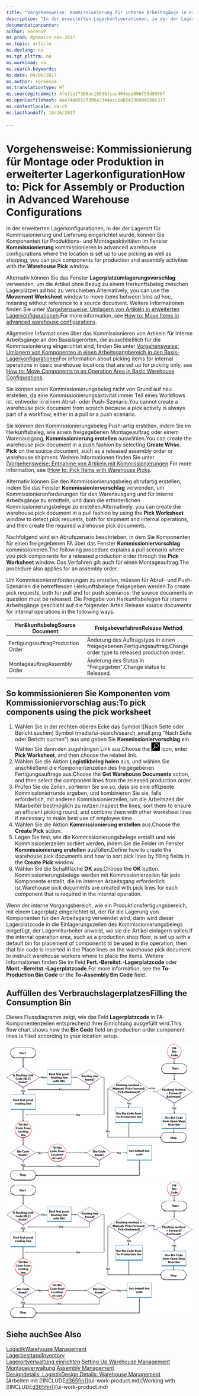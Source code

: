 ```yaml
---
title: "Vorgehensweise: Kommissionierung für interne Arbeitsgänge in erweiterter Lagerkonfigurationen"
description: "In der erweiterten Lagerkonfigurationen, in der der Lagerort für Kommissionierung und Lieferung eingerichtet wurde, können Sie Komponenten für Produktions- und Montageaktivitäten im Fenster **Kommissionierung** kommissionieren."
documentationcenter: 
author: SorenGP
ms.prod: dynamics-nav-2017
ms.topic: article
ms.devlang: na
ms.tgt_pltfrm: na
ms.workload: na
ms.search.keywords: 
ms.date: 09/06/2017
ms.author: sgroespe
ms.translationtype: HT
ms.sourcegitcommit: 4fefaef7380ac10836fcac404eea006f55d8556f
ms.openlocfilehash: 4ae74ab552f39642344acc1ab54296994598c377
ms.contentlocale: de-ch
ms.lasthandoff: 10/16/2017

---
```

# <a name="how-to-pick-for-assembly-or-production-in-advanced-warehouse-configurations"></a><span data-ttu-id="b2e91-103">Vorgehensweise: Kommissionierung für Montage oder Produktion in erweiterter Lagerkonfiguration</span><span class="sxs-lookup"><span data-stu-id="b2e91-103">How to: Pick for Assembly or Production in Advanced Warehouse Configurations</span></span>
<span data-ttu-id="b2e91-104">In der erweiterten Lagerkonfigurationen, in der der Lagerort für Kommissionierung und Lieferung eingerichtet wurde, können Sie Komponenten für Produktions- und Montageaktivitäten im Fenster **Kommissionierung** kommissionieren.</span><span class="sxs-lookup"><span data-stu-id="b2e91-104">In advanced warehouse configurations where the location is set up to use picking as well as shipping, you can pick components for production and assembly activities with the **Warehouse Pick** window.</span></span>  

<span data-ttu-id="b2e91-105">Alternativ können Sie das Fenster **Lagerplatzumlagerungsvorschlag** verwenden, um die Artikel ohne Bezug zu einem Herkunftsbeleg zwischen Lagerplätzen ad hoc zu verschieben.</span><span class="sxs-lookup"><span data-stu-id="b2e91-105">Alternatively, you can use the **Movement Worksheet** window to move items between bins ad hoc, meaning without reference to a source document.</span></span> <span data-ttu-id="b2e91-106">Weitere Informationen finden Sie unter [Vorgehensweise: Umlagern von Artikeln in erweiterten Lagerkonfigurationen](warehouse-how-to-move-items-in-advanced-warehousing.md).</span><span class="sxs-lookup"><span data-stu-id="b2e91-106">For more information, see [How to: Move Items in advanced warehouse configurations](warehouse-how-to-move-items-in-advanced-warehousing.md).</span></span>  

<span data-ttu-id="b2e91-107">Allgemeine Informationen über das Kommissionieren von Artikeln für interne Arbeitsgänge an den Basislagerorten, die ausschließlich für die Kommissionierung eingerichtet sind, finden Sie unter [Vorgehensweise: Umlagern von Komponenten in einen Arbeitsgangbereich in den Basis-Lagerkonfigurationen](warehouse-how-to-move-components-to-an-operation-area-in-basic-warehousing.md)</span><span class="sxs-lookup"><span data-stu-id="b2e91-107">For information about picking items for internal operations in basic warehouse locations that are set up for picking only, see [How to: Move Components to an Operation Area in Basic Warehouse Configurations](warehouse-how-to-move-components-to-an-operation-area-in-basic-warehousing.md).</span></span>  

<span data-ttu-id="b2e91-108">Sie können einen Kommissionierungsbeleg nicht von Grund auf neu erstellen, da eine Kommissionierungsaktivität immer Teil eines Workflows ist, entweder in einem Abruf- oder Push-Szenario.</span><span class="sxs-lookup"><span data-stu-id="b2e91-108">You cannot create a warehouse pick document from scratch because a pick activity is always part of a workflow, either in a pull or a push scenario.</span></span>  

<span data-ttu-id="b2e91-109">Sie können den Kommissionierungsbeleg Push-artig erstellen, indem Sie im Herkunftsbeleg, wie einem freigegebenen Montageauftrag oder einem Warenausgang, **Kommissionierung erstellen** auswählen.</span><span class="sxs-lookup"><span data-stu-id="b2e91-109">You can create the warehouse pick document in a push fashion by selecting **Create Whse. Pick** on the source document, such as a released assembly order or warehouse shipment.</span></span> <span data-ttu-id="b2e91-110">Weitere Informationen finden Sie unter [[Vorgehensweise: Entnahme von Artikeln mit Kommissionierungen](warehouse-how-to-pick-items-for-warehouse-shipment.md).</span><span class="sxs-lookup"><span data-stu-id="b2e91-110">For more information, see [[How to: Pick Items with Warehouse Picks](warehouse-how-to-pick-items-for-warehouse-shipment.md).</span></span>  

<span data-ttu-id="b2e91-111">Alternativ können Sie den Kommissionierungsbeleg abrufartig erstellen, indem Sie das Fenster **Kommissioniervorschlag** verwenden, um Kommissionieranforderungen für den Warenausgang und für interne Arbeitsgänge zu ermitteln, und dann die erforderlichen Kommissionierungsbelege zu erstellen.</span><span class="sxs-lookup"><span data-stu-id="b2e91-111">Alternatively, you can create the warehouse pick document in a pull fashion by using the **Pick Worksheet** window to detect pick requests, both for shipment and internal operations, and then create the required warehouse pick documents.</span></span>  

<span data-ttu-id="b2e91-112">Nachfolgend wird ein Abrufszenario beschrieben, in dem Sie Komponenten für einen freigegebenen FA über das Fenster **Kommissioniervorschlag** kommissionieren.</span><span class="sxs-lookup"><span data-stu-id="b2e91-112">The following procedure explains a pull scenario where you pick components for a released production order through the **Pick Worksheet** window.</span></span> <span data-ttu-id="b2e91-113">Das Verfahren gilt auch für einen Montageauftrag.</span><span class="sxs-lookup"><span data-stu-id="b2e91-113">The procedure also applies for an assembly order.</span></span>  

<span data-ttu-id="b2e91-114">Um Kommissionieranforderungen zu erstellen, müssen für Abruf- und Push-Szenarien die betreffenden Herkunftsbelege freigegeben werden.</span><span class="sxs-lookup"><span data-stu-id="b2e91-114">To create pick requests, both for pull and for push scenarios, the source documents in question must be released.</span></span> <span data-ttu-id="b2e91-115">Die Freigabe von Herkunftsbelegen für interne Arbeitsgänge geschieht auf die folgenden Arten.</span><span class="sxs-lookup"><span data-stu-id="b2e91-115">Release source documents for internal operations in the following ways.</span></span>  

|<span data-ttu-id="b2e91-116">Her&kunftsbeleg</span><span class="sxs-lookup"><span data-stu-id="b2e91-116">Source Document</span></span>|<span data-ttu-id="b2e91-117">Freigabeverfahren</span><span class="sxs-lookup"><span data-stu-id="b2e91-117">Release Method</span></span>|  
|---------------------|--------------------|  
|<span data-ttu-id="b2e91-118">Fertigungsauftrag</span><span class="sxs-lookup"><span data-stu-id="b2e91-118">Production Order</span></span>|<span data-ttu-id="b2e91-119">Änderung des Auftragstyps in einen freigegebenen Fertigungsauftrag.</span><span class="sxs-lookup"><span data-stu-id="b2e91-119">Change order type to released production order.</span></span>|  
|<span data-ttu-id="b2e91-120">Montageauftrag</span><span class="sxs-lookup"><span data-stu-id="b2e91-120">Assembly Order</span></span>|<span data-ttu-id="b2e91-121">Änderung des Status in "Freigegeben".</span><span class="sxs-lookup"><span data-stu-id="b2e91-121">Change status to Released.</span></span>|  

## <a name="to-pick-components-using-the-pick-worksheet"></a><span data-ttu-id="b2e91-122">So kommissionieren Sie Komponenten vom Kommissioniervorschlag aus:</span><span class="sxs-lookup"><span data-stu-id="b2e91-122">To pick components using the pick worksheet</span></span>  
1.  <span data-ttu-id="b2e91-123">Wählen Sie in der rechten oberen Ecke das Symbol ![Nach Seite oder Bericht suchen] Symbol (media/ui-search/search_small.png "Nach Seite oder Bericht suchen") aus und geben Sie **Kommissioniervorschlag** ein. Wählen Sie dann den zugehörigen Link aus.</span><span class="sxs-lookup"><span data-stu-id="b2e91-123">Choose the ![Search for Page or Report](media/ui-search/search_small.png "Search for Page or Report icon") icon, enter **Pick Worksheet**, and then choose the related link.</span></span>  
2.  <span data-ttu-id="b2e91-124">Wählen Sie die Aktion **Logistikbeleg holen** aus, und wählen Sie anschließend die Komponentenzeilen des freigegebenen Fertigungsauftrags aus.</span><span class="sxs-lookup"><span data-stu-id="b2e91-124">Choose the **Get Warehouse Documents** action, and then select the component lines from the released production order.</span></span>  
3.  <span data-ttu-id="b2e91-125">Prüfen Sie die Zeilen, sortieren Sie sie so, dass sie eine effiziente Kommissionierrunde ergeben, und kombinieren Sie sie, falls erforderlich, mit anderen Kommissionierzeilen, um die Arbeitszeit der Mitarbeiter bestmöglich zu nutzen.</span><span class="sxs-lookup"><span data-stu-id="b2e91-125">Inspect the lines, sort them to ensure an efficient picking round, and combine them with other worksheet lines if necessary to make best use of employee time.</span></span>  
4.  <span data-ttu-id="b2e91-126">Wählen Sie die Aktion **Kommissionierung erstellen** aus.</span><span class="sxs-lookup"><span data-stu-id="b2e91-126">Choose the **Create Pick** action.</span></span>  
5.  <span data-ttu-id="b2e91-127">Legen Sie fest, wie die Kommissionierungsbelege erstellt und wie Kommissionierzeilen sortiert werden, indem Sie die Felder im Fenster **Kommissionierung erstellen** ausfüllen.</span><span class="sxs-lookup"><span data-stu-id="b2e91-127">Define how to create the warehouse pick documents and how to sort pick lines by filling fields in the **Create Pick** window.</span></span>  
6.  <span data-ttu-id="b2e91-128">Wählen Sie die Schaltfläche **OK** aus.</span><span class="sxs-lookup"><span data-stu-id="b2e91-128">Choose the **OK** button.</span></span> <span data-ttu-id="b2e91-129">Kommissionierungsbelege werden mit Kommissionierzeilen für jede Komponente erstellt, die im internen Arbeitsgang erforderlich ist.</span><span class="sxs-lookup"><span data-stu-id="b2e91-129">Warehouse pick documents are created with pick lines for each component that is required in the internal operation.</span></span>  

<span data-ttu-id="b2e91-130">Wenn der interne Vorgangsbereich, wie ein Produktionsfertigungsbereich, mit einem Lagerplatz eingerichtet ist, der für die Lagerung von Komponenten für den Arbeitsgang verwendet wird, dann wird dieser Lagerplatzcode in die Einlagerungszeilen des Kommissionierungsbelegs eingefügt, der Lagermitarbeiter anweist, wo sie die Artikel einlagern sollen.</span><span class="sxs-lookup"><span data-stu-id="b2e91-130">If the internal operation area, such as a production shop floor, is set up with a default bin for placement of components to be used in the operation, then that bin code is inserted in the Place lines on the warehouse pick document to instruct warehouse workers where to place the items.</span></span> <span data-ttu-id="b2e91-131">Weitere Informationen finden Sie im Feld **Fert.-Bereitst.-Lagerplatzcode** oder **Mont.-Bereitst.-Lagerplatzcode**.</span><span class="sxs-lookup"><span data-stu-id="b2e91-131">For more information, see the **To-Production Bin Code** or the **To-Assembly Bin Code** field.</span></span>

## <a name="filling-the-consumption-bin"></a><span data-ttu-id="b2e91-132">Auffüllen des Verbrauchslagerplatzes</span><span class="sxs-lookup"><span data-stu-id="b2e91-132">Filling the Consumption Bin</span></span>
<span data-ttu-id="b2e91-133">Dieses Flussdiagramm zeigt, wie das Feld **Lagerplatzcode** in FA-Komponentenzeilen entsprechend Ihrer Einrichtung ausgefüllt wird.</span><span class="sxs-lookup"><span data-stu-id="b2e91-133">This flow chart shows how the **Bin Code** field on production order component lines is filled according to your location setup.</span></span>

<span data-ttu-id="b2e91-134">![Lagerplatz-Flussdiagramm](media/binflow.png "Lagerfluss")</span><span class="sxs-lookup"><span data-stu-id="b2e91-134">![Bin flow chart](media/binflow.png "BinFlow")</span></span>  

## <a name="see-also"></a><span data-ttu-id="b2e91-135">Siehe auch</span><span class="sxs-lookup"><span data-stu-id="b2e91-135">See Also</span></span>
[<span data-ttu-id="b2e91-136">Logistik</span><span class="sxs-lookup"><span data-stu-id="b2e91-136">Warehouse Management</span></span>](warehouse-manage-warehouse.md)  
[<span data-ttu-id="b2e91-137">Lagerbesttand</span><span class="sxs-lookup"><span data-stu-id="b2e91-137">Inventory</span></span>](inventory-manage-inventory.md)  
<span data-ttu-id="b2e91-138">[Lagerortverwaltung einrichten](warehouse-setup-warehouse.md)   </span><span class="sxs-lookup"><span data-stu-id="b2e91-138">[Setting Up Warehouse Management](warehouse-setup-warehouse.md)   </span></span>  
<span data-ttu-id="b2e91-139">[Montageverwaltung](assembly-assemble-items.md)  </span><span class="sxs-lookup"><span data-stu-id="b2e91-139">[Assembly Management](assembly-assemble-items.md)  </span></span>  
[<span data-ttu-id="b2e91-140">Designdetails: Logistik</span><span class="sxs-lookup"><span data-stu-id="b2e91-140">Design Details: Warehouse Management</span></span>](design-details-warehouse-management.md)  
<span data-ttu-id="b2e91-141">[Arbeiten mit [!INCLUDE[d365fin](includes/d365fin_md.md)]](ui-work-product.md)</span><span class="sxs-lookup"><span data-stu-id="b2e91-141">[Working with [!INCLUDE[d365fin](includes/d365fin_md.md)]](ui-work-product.md)</span></span>

